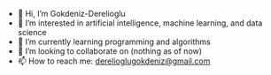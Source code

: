 - 👋 Hi, I’m Gokdeniz-Derelioglu
- 👀 I’m interested in artificial intelligence, machine learning, and data science
- 🌱 I’m currently learning programming and algorithms
- 💞️ I’m looking to collaborate on (nothing as of now)
- 📫 How to reach me: derelioglugokdeniz@gmail.com

<!---
Gokdeniz-Derelioglu/Gokdeniz-Derelioglu is a ✨ special ✨ repository because its `README.md` (this file) appears on your GitHub profile.
You can click the Preview link to take a look at your changes.
--->
